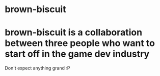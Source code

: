brown-biscuit
=============
brown-biscuit is a collaboration between three people who want to start off in the game dev industry
=============
Don't expect anything grand :P
